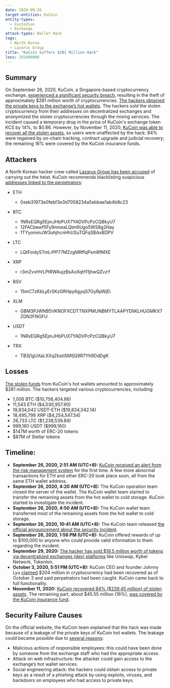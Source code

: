 ```yaml
---
date: 2020-09-26
target-entities: KuCoin
entity-types:
  - Custodian
  - Exchange
attack-types: Wallet Hack
tags:
  - North Korea
  - Lazarus Group
title: "KuCoin Suffers $281 Million Hack"
loss: 281000000
---
```


## Summary

On September 26, 2020, KuCoin, a Singapore-based cryptocurrency exchange, [experienced a significant security breach](https://www.kucoin.com/ru/news/en-kucoin-security-incident-update), resulting in the theft of approximately $281 million worth of cryptocurrencies. [The hackers obtained the private keys to the exchange’s hot wallets](https://www.coindesk.com/markets/2020/09/26/over-280m-drained-in-kucoin-crypto-exchange-hack/). The hackers sold the stolen cryptocurrency from their addresses on decentralized exchanges and anonymized the stolen cryptocurrencies through the mixing services. The incident caused a temporary drop in the price of KuCoin's exchange token KCS by 14%, to $0.86. However, by November 11, 2020, [KuCoin was able to recover all the stolen assets](https://cointelegraph.com/news/kucoin-ceo-says-insurance-covered-16-of-losses-from-285m-hack-in-2020), so users were unaffected by the hack: 84% were regained by on-chain tracking, contract upgrade and judicial recovery; the remaining 16% were covered by the KuCoin insurance funds.

## Attackers

A North Korean hacker crew called [Lazarus Group has been accused](https://www.forbes.com/sites/thomasbrewster/2021/02/09/north-korean-hackers-accused-of-biggest-cryptocurrency-theft-of-2020-their-heists-are-now-worth-175-billion/?sh=754242db5b0b) of carrying out the heist. KuCoin recommends blacklisting suspicious [addresses linked to the perpetrators](https://www.kucoin.com/ru/news/en-the-latest-updates-about-the-kucoin-security-incident):

- ETH
   - 0xeb31973e0febf3e3d7058234a5ebbae1ab4b8c23
- BTC
   - 1NRsEQRg5EjmJHbPUX7YADVPcPzCQBkyU7
   - 12FACbewf5Fy9nmeaLQtm6Ugo5WS8g2Hay
   - 1TYyommJW3uhjhcnHhUSuTQFqSBAxBDPV

- LTC
   - LQtFoidy5TmLrPP77MZzgMRffqPsmRfMXE
- XRP
   - r3mZvvHVLPtRWAujzBsAoXqH11jhwQZvzY
- BSV
   - 15mC7zKbLyErSKzGRHpy6gyqS7GyRpWjEi
- XLM
   - GBM3PJWNB5VKNOFXCDTTNXPMUNBMYTLAAPYDIIKLHUGMKX7ZGN2FNGFU
- USDT
   - 1NRsEQRg5EjmJHbPUX7YADVPcPzCQBkyU7
- TRX
   - TB3j1gUXaLXXq2bstiSMfjQ9R7Yh9DdDgK

## Losses

[The stolen funds](https://blog.chainalysis.com/reports/kucoin-hack-2020-defi-uniswap/) from KuCoin's hot wallets amounted to approximately $281 million. The hackers targeted various cryptocurrencies, including:

- 1,008 BTC ($10,758,404.86)
- 11,543 ETH ($4,030,957.90)
- 19,834,042 USDT-ETH ($19,834,042.14)
- 18,495,798 XRP ($4,254,547.54)
- 26,733 LTC ($1,238,539.89)
- 999,160 USDT ($999,160)
- $147M worth of ERC-20 tokens
- $87M of Stellar tokens

## Timeline:

- **September 26, 2020, 2:51 AM (UTC+8):** [KuCoin received an alert from the risk management system](https://www.kucoin.com/ru/news/en-kucoin-ceo-livestream-recap-latest-updates-about-security-incident) for the first time. A few more abnormal transactions for ETH and other ERC-20 took place soon, all from the same ETH wallet address.
- **September 26, 2020, 4:20 AM (UTC+8):** The KuCoin operation team closed the server of the wallet. The KuCoin wallet team started to transfer the remaining assets from the hot wallet to cold storage. KuCoin started to investigate the incident.
- **September 26, 2020, 4:50 AM (UTC+8):** The KuCoin wallet team transferred most of the remaining assets from the hot wallet to cold storage.
- **September 26, 2020, 10:41 AM (UTC+8):** The KuCoin team released [the official announcement about the security incident](https://www.kucoin.com/ru/news/en-kucoin-security-incident-update).
- **September 26, 2020, 1:56 PM (UTC+8):** KuCoin offered rewards of up to $100,000 to anyone who could provide valid information to them regarding the incident.
- **September 29, 2020:** [The hacker has sold $19.5 million worth of tokens via decentralized exchanges (dex) platforms](https://www.elliptic.co/blog/kucoin-thief-sells-out-millions-in-crypto-tokens-on-decentralized-exchanges) like Uniswap, Kyber Network, Tokenlon.
- **October 3, 2020, 5:51 PM (UTC+8):** KuCoin CEO and founder Johnny Lyu [claimed](https://twitter.com/lyu_johnny/status/1312359615091277824) $204 million in cryptocurrency had been recovered as of October 3 and said perpetrators had been caught. KuCoin came back to full functionality.
- **November 11, 2020:** [KuCoin recovered 84% ($239.45 million) of stolen assets](https://cointelegraph.com/news/kucoin-recovered-84-of-stolen-crypto-after-280m-hack-says-co-founder). The remaining part, about $45.55 million (16%), [was covered by the KuCoin insurance fund](https://www.kucoin.com/ru/news/en-a-letter-from-kucoin-ceo-2020-2021-and-beyond).

## Security Failure Causes

On the official website, the KuCoin team explained that the hack was made because of a leakage of the private keys of KuCoin hot wallets. The leakage could became possible due to [several reasons](https://hacken.io/insights/kucoin-september-2020-hack-hacken-research/):

- Malicious actions of responsible employees: this could have been done by someone from the exchange staff who had the appropriate access.
- Attack on web infrastructure: the attacker could gain access to the exchange’s hot wallet services.
- Social engineering attack: the hackers could obtain access to private keys as a result of a phishing attack by using exploits, viruses, and backdoors on employees who had access to private keys.
